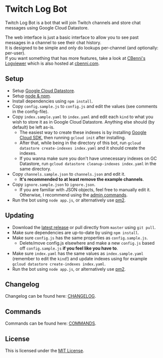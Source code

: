 # Twitch Log Bot
Twitch Log Bot is a bot that will join Twitch channels and store chat messages using Google Cloud Datastore.

The web interface is just a basic interface to allow you to see past messages in a channel to see their chat history.  
It is designed to be simple and only do lookups per-channel (and optionally: per-user).  
If you want something that has more features, take a look at [CBenni's Logviewer](https://github.com/CBenni/logviewer) which is also hosted at [cbenni.com](https://cbenni.com/).

## Setup
- Setup [Google Cloud Datastore](https://console.cloud.google.com/datastore/).
- Setup [node & npm](https://nodejs.org/).
- Install dependencies using `npm install`.
- Copy `config.sample.js` to `config.js` and edit the values (see comments in the config-file).
- Copy `index.sample.yaml` to `index.yaml` and edit each `kind` to what you wish to store it as in Google Cloud Datastore. Anything else should (by default) be left as-is.
    - The easiest way to create these indexes is by installing [Google Cloud SDK](https://cloud.google.com/sdk/), then running `gcloud init` after installing.
    - After that, while being in the directory of this bot, run `gcloud datastore create-indexes index.yaml` and it should create the indexes.
    - If you wanna make sure you don't have unnecessary indexes on GC Datastore, run `gcloud datastore cleanup-indexes index.yaml` in the same directory.
- Copy `channels.sample.json` to `channels.json` and edit it.
    - **It's recommended to at least remove the example channels**.
- Copy `ignore.sample.json` to `ignore.json`.
    - If you are familiar with JSON objects, feel free to manually edit it. Otherwise, I recommend using the [admin commands](COMMANDS.md).
- Run the bot using `node app.js`, or alternatively use [pm2](http://pm2.keymetrics.io/).

## Updating
- Download the [latest release](https://github.com/Decicus/twitch-log-bot/releases/latest) or pull directly from `master` using `git pull`.
- Make sure dependencies are up-to-date by using `npm install`.
- Make sure `config.js` has the same properties as `config.sample.js`.
    - Delete/move config.js elsewhere and make a new `config.js` based off `config.sample.js` **if you feel like you have to**.
- Make sure `index.yaml` has the same values as `index.sample.yaml` (remember to edit the `kind`!) and update indexes using for example `gcloud datastore create-indexes index.yaml`.
- Run the bot using `node app.js`, or alternatively use [pm2](http://pm2.keymetrics.io/).

## Changelog
Changelog can be found here: [CHANGELOG](/CHANGELOG.md).

## Commands
Commands can be found here: [COMMANDS](/COMMANDS.md).

## License
This is licensed under the [MIT License](/LICENSE).
